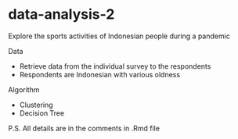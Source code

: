 # data-analysis-2
Explore the sports activities of Indonesian people during a pandemic

Data
- Retrieve data from the individual survey to the respondents
- Respondents are Indonesian with various oldness

Algorithm
- Clustering
- Decision Tree

P.S. All details are in the comments in .Rmd file
